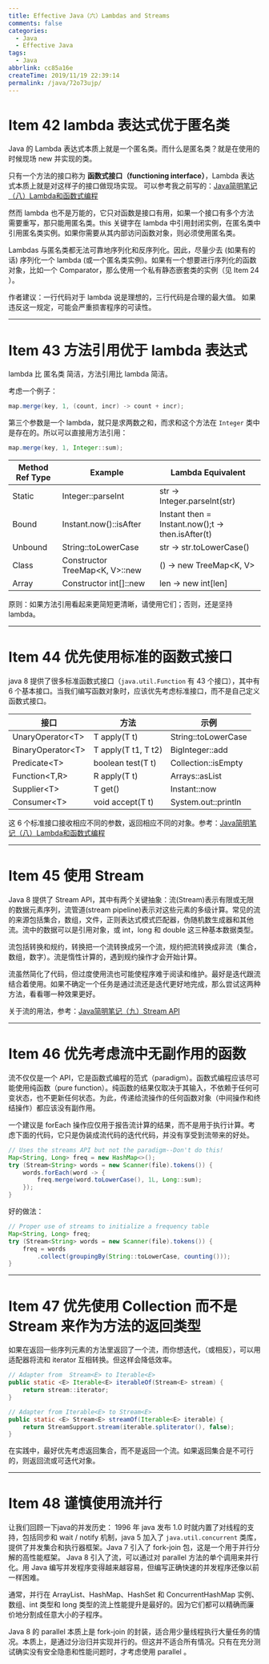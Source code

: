 ```yaml
---
title: Effective Java（六）Lambdas and Streams
comments: false
categories:
  - Java
  - Effective Java
tags:
  - Java
abbrlink: cc85a16e
createTime: 2019/11/19 22:39:14
permalink: /java/72o73ujp/
---
```


# Item 42 lambda 表达式优于匿名类

Java 的 Lambda 表达式本质上就是一个匿名类。而什么是匿名类？就是在使用的时候现场 new 并实现的类。

只有一个方法的接口称为 **函数式接口（functioning interface）**，Lambda 表达式本质上就是对这样子的接口做现场实现。<!-- more --> 可以参考我之前写的：[Java简明笔记（八）Lambda和函数式编程](/java/oclibm2w/)

然而 lambda 也不是万能的，它只对函数是接口有用，如果一个接口有多个方法需要重写，那只能用匿名类。this 关键字在 lambda 中引用封闭实例，在匿名类中引用匿名类实例。如果你需要从其内部访问函数对象，则必须使用匿名类。

Lambdas 与匿名类都无法可靠地序列化和反序列化。因此，尽量少去 (如果有的话) 序列化一个 lambda (或一个匿名类实例)。如果有一个想要进行序列化的函数对象，比如一个 Comparator，那么使用一个私有静态嵌套类的实例（见 Item 24 ）。

作者建议：一行代码对于 lambda 说是理想的，三行代码是合理的最大值。 如果违反这一规定，可能会严重损害程序的可读性。

---

# Item 43 方法引用优于 lambda 表达式

lambda 比 匿名类 简洁，方法引用比 lambda 简洁。

考虑一个例子：

```java
map.merge(key, 1, (count, incr) -> count + incr);
```

第三个参数是一个 lambda，就只是求两数之和，而求和这个方法在 `Integer` 类中是存在的。所以可以直接用方法引用：

```java
map.merge(key, 1, Integer::sum);
```

Method Ref Type |	Example | Lambda Equivalent
---|---|---
Static  |	Integer::parseInt	              | str -> Integer.parseInt(str)
Bound   |	Instant.now()::isAfter         	| Instant then = Instant.now();t -> then.isAfter(t)
Unbound	| String::toLowerCase             |	str -> str.toLowerCase()
Class   | Constructor	TreeMap&lt;K, V>::new	| () -> new TreeMap&lt;K, V>
Array   | Constructor	int[]::new          |	len -> new int[len]

原则：如果方法引用看起来更简短更清晰，请使用它们；否则，还是坚持 lambda。

---

# Item 44 优先使用标准的函数式接口

java 8 提供了很多标准函数式接口（`java.util.Function` 有 43 个接口），其中有 6 个基本接口。当我们编写函数对象时，应该优先考虑标准接口，而不是自己定义函数式接口。

接口|	方法|	示例
---|---|---
UnaryOperator&lt;T> |	T apply(T t)|	String::toLowerCase
BinaryOperator&lt;T> |	T apply(T t1, T t2)|	BigInteger::add
Predicate&lt;T>|	boolean test(T t)|	Collection::isEmpty
Function&lt;T,R>	|R apply(T t)	|Arrays::asList
Supplier&lt;T>|	T get()	|Instant::now
Consumer&lt;T>|	void accept(T t)|	System.out::println

这 6 个标准接口接收相应不同的参数，返回相应不同的对象。参考：[Java简明笔记（八）Lambda和函数式编程](/java/oclibm2w/)

---

# Item 45 使用 Stream

Java 8 提供了 Stream API，其中有两个关键抽象：流(Stream)表示有限或无限的数据元素序列，流管道(stream pipeline)表示对这些元素的多级计算。常见的流的来源包括集合，数组，文件，正则表达式模式匹配器，伪随机数生成器和其他流。流中的数据可以是引用对象，或 int，long 和 double 这三种基本数据类型。

流包括转换和规约，转换把一个流转换成另一个流，规约把流转换成非流（集合，数组，数字）。流是惰性计算的，遇到规约操作才会开始计算。

流虽然简化了代码，但过度使用流也可能使程序难于阅读和维护。最好是迭代跟流结合着使用。如果不确定一个任务是通过流还是迭代更好地完成，那么尝试这两种方法，看看哪一种效果更好。

关于流的用法，参考：[Java简明笔记（九）Stream API](/java/jj8zmrr8/)

---

# Item 46 优先考虑流中无副作用的函数

流不仅仅是一个 API，它是函数式编程的范式（paradigm）。函数式编程应该尽可能使用纯函数（pure function）。纯函数的结果仅取决于其输入，不依赖于任何可变状态，也不更新任何状态。为此，传递给流操作的任何函数对象（中间操作和终结操作）都应该没有副作用。

一个建议是 forEach 操作应仅用于报告流计算的结果，而不是用于执行计算。考虑下面的代码，它只是伪装成流代码的迭代代码，并没有享受到流带来的好处。

```java
// Uses the streams API but not the paradigm--Don't do this!
Map<String, Long> freq = new HashMap<>();
try (Stream<String> words = new Scanner(file).tokens()) {
    words.forEach(word -> {
        freq.merge(word.toLowerCase(), 1L, Long::sum);
    });
}
```

好的做法：

```java
// Proper use of streams to initialize a frequency table
Map<String, Long> freq;
try (Stream<String> words = new Scanner(file).tokens()) {
    freq = words
        .collect(groupingBy(String::toLowerCase, counting()));
}
```


---

# Item 47 优先使用 Collection 而不是 Stream 来作为方法的返回类型

如果在返回一些序列元素的方法里返回了一个流，而你想迭代，（或相反），可以用适配器将流和 iterator 互相转换。但这样会降低效率。

```java
// Adapter from  Stream<E> to Iterable<E>
public static <E> Iterable<E> iterableOf(Stream<E> stream) {
    return stream::iterator;
}

// Adapter from Iterable<E> to Stream<E>
public static <E> Stream<E> streamOf(Iterable<E> iterable) {
    return StreamSupport.stream(iterable.spliterator(), false);
}
```

在实践中，最好优先考虑返回集合，而不是返回一个流。如果返回集合是不可行的，则返回流或可迭代对象。

---

# Item 48 谨慎使用流并行

让我们回顾一下java的并发历史： 1996 年 java 发布 1.0 时就内置了对线程的支持，包括同步和 wait / notify 机制，java 5 加入了 `java.util.concurrent` 类库，提供了并发集合和执行器框架。Java 7 引入了 fork-join 包，这是一个用于并行分解的高性能框架。 Java 8 引入了流，可以通过对 parallel 方法的单个调用来并行化。用 Java 编写并发程序变得越来越容易，但编写正确快速的并发程序还像以前一样困难。

通常，并行在 ArrayList、HashMap、HashSet 和 ConcurrentHashMap 实例、数组、int 类型和 long 类型的流上性能提升是最好的。因为它们都可以精确而廉价地分割成任意大小的子程序。

Java 8 的 parallel 本质上是 fork-join 的封装，适合用少量线程执行大量任务的情况。本质上，是通过分治归并实现并行的。但这并不适合所有情况。只有在充分测试确实没有安全隐患和性能问题时，才考虑使用 parallel 。

